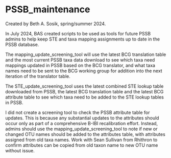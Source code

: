 # PSSB_maintenance
Created by Beth A. Sosik, spring/summer 2024.

In July 2024, BAS created scripts to be used as tools for future PSSB admins to help keep STE and taxa mapping assignments up to date in the PSSB database. 

The mapping_update_screening_tool will use the latest BCG translation table and the most current PSSB taxa data download to see which taxa need mappings updated in PSSB based on the BCG translator, and what taxa names need to be sent to the BCG working group for addition into the next iteration of the translator table. 

The STE_update_screening_tool uses the latest combined STE lookup table downloaded from PSSB, the latest BCG translation table and the latest BCG attribute table to see which taxa need to be added to the STE lookup tables in PSSB. 

I did not create a screening tool to check the PSSB attribute table for updates. This is because any substantial updates to the attributes should occur only as part of a comprehensive B-IBI recalibration effort. Instead, admins should use the mapping_update_screening_tool to note if new or changed OTU names should be added to the attributes table, with attributes assigned from old taxa names. Work with Sean Sullivan from Rhithron to confirm attributes can be copied from old taxon name to new OTU name without issue. 
